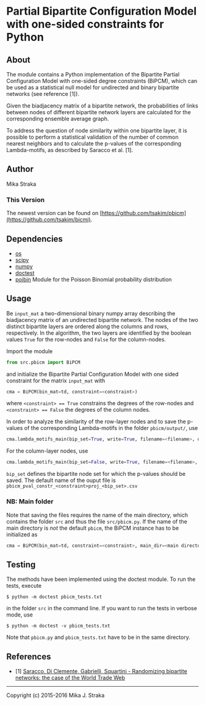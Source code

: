 # Partial Bipartite Configuration Model with one-sided constraints for Python

## About
The module contains a Python implementation of the Bipartite Partial
Configuration Model with one-sided degree constraints (BiPCM), which can be
used as a statistical null model for undirected and binary bipartite networks
(see reference \[1\]).

Given the biadjacency matrix of a bipartite network, the probabilities of links
between nodes of different bipartite network layers are calculated for the
corresponding ensemble average graph. 

To address the question of node similarity within one bipartite layer, it is
possible to perform a statistical validation of the number of common nearest
neighbors and to calculate the p-values of the corresponding Lambda-motifs, as
described by Saracco et al. \[1\].
 
## Author 
Mika Straka

### This Version
The newest version can be found on
[https://github.com/tsakim/pbicm](https://github.com/tsakim/bicmi).

## Dependencies
* [os](https://docs.python.org/2/library/os.html)
* [scipy](https://www.scipy.org/)
* [numpy](www.numpy.org)
* [doctest](https://docs.python.org/2/library/doctest.html)
* [poibin](https://github.com/tsakim/poibin) Module for the Poisson Binomial
  probability distribution 

## Usage
Be `input_mat` a two-dimensional binary numpy array describing the biadjacency
matrix of an undirected bipartite network. The nodes of the two distinct
bipartite layers are ordered along the columns and rows, respectively. In the
algorithm, the two layers are identified by the boolean values `True` for the
row-nodes and `False` for the column-nodes.

Import the module
```python
from src.pbicm import BiPCM
```
and initialize the Bipartite Partial Configuration Model with one sided
constraint for the matrix `input_mat` with 
```python
cma = BiPCM(bin_mat=td, constraint=<constraint>)
```
where `<constraint> == True` constrains the degrees of the row-nodes and
`<constraint> == False` the degrees of the column nodes.

In order to analyze the similarity of the row-layer nodes and to save the
p-values of the corresponding Lambda-motifs in the folder `pbicm/output/`,
use
```python
cma.lambda_motifs_main(bip_set=True, write=True, filename=<filename>, delim='\t') ```
```
For the column-layer nodes, use
```python
cma.lambda_motifs_main(bip_set=False, write=True, filename=<filename>, delim='\t')
```
`bip_set` defines the bipartite node set for which the p-values should be
saved. The default name of the ouput file is
`pbicm_pval_constr_<constraint>proj_<bip_set>.csv`

### NB: Main folder
Note that saving the files requires the name of the main directory,
which contains the folder `src` and thus the file `src/pbicm.py`.
If the name of the main directory is *not* the default `pbicm`, the BiPCM
instance has to be initialized as 
```python
cma = BiPCM(bin_mat=td, constraint=<constraint>, main_dir=<main directory name>)
```

## Testing
The methods have been implemented using the doctest module. To run the tests,
execute 
```
$ python -m doctest pbicm_tests.txt
```
in the folder `src` in the command line. If you want to run the tests in
verbose mode, use 
```
$ python -m doctest -v pbicm_tests.txt
```
Note that `pbicm.py` and `pbicm_tests.txt` have to be in the same directory.

## References
* \[1\] [Saracco, Di Clemente, Gabrielli, Squartini - Randomizing bipartite networks:
the case of the World Trade Web](http://www.nature.com/articles/srep10595)

---
Copyright (c) 2015-2016 Mika J. Straka 
